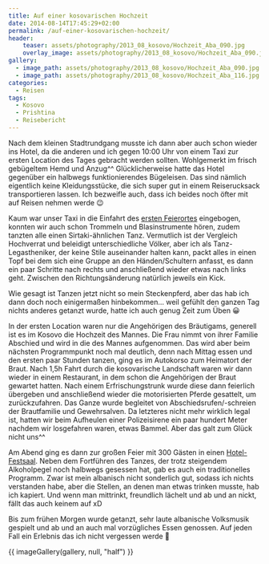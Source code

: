 ```yaml
---
title: Auf einer kosovarischen Hochzeit
date: 2014-08-14T17:45:29+02:00
permalink: /auf-einer-kosovarischen-hochzeit/
header:
    teaser: assets/photography/2013_08_kosovo/Hochzeit_Aba_090.jpg
    overlay_image: assets/photography/2013_08_kosovo/Hochzeit_Aba_090.jpg
gallery:
  - image_path: assets/photography/2013_08_kosovo/Hochzeit_Aba_090.jpg
  - image_path: assets/photography/2013_08_kosovo/Hochzeit_Aba_116.jpg
categories:
  - Reisen
tags:
  - Kosovo
  - Prishtina
  - Reisebericht
---
```


Nach dem kleinen Stadtrundgang musste ich dann aber auch schon wieder ins Hotel, da die anderen und ich gegen 10:00 Uhr 
von einem Taxi zur ersten Location des Tages gebracht werden sollten. Wohlgemerkt im frisch gebügeltem Hemd und Anzug^^ 
Glücklicherweise hatte das Hotel gegenüber ein halbwegs funktionierendes Bügeleisen. 
Das sind nämlich eigentlich keine Kleidungsstücke, die sich super gut in einem Reiserucksack transportieren lassen. 
Ich bezweifle auch, dass ich beides noch öfter mit auf Reisen nehmen werde 😉

Kaum war unser Taxi in die Einfahrt des [ersten Feierortes](https://www.youtube.com/watch?v=YMoqp-S6MdA) eingebogen, 
konnten wir auch schon Trommeln und Blasinstrumente hören, zudem tanzten alle einen Sirtaki-ähnlichen Tanz. 
Vermutlich ist der Vergleich Hochverrat und beleidigt unterschiedliche Völker, aber ich als Tanz-Legastheniker, 
der keine Stile auseinander halten kann, packt alles in einen Topf bei dem sich eine Gruppe an den Händen/Schultern anfasst, 
es dann ein paar Schritte nach rechts und anschließend wieder etwas nach links geht. Zwischen den Richtungsänderung natürlich jeweils ein Kick.

Wie gesagt ist Tanzen jetzt nicht so mein Steckenpferd, aber das hab ich dann doch noch einigermaßen hinbekommen…
weil gefühlt den ganzen Tag nichts anderes getanzt wurde, hatte ich auch genug Zeit zum Üben 😀

In der ersten Location waren nur die Angehörigen des Bräutigams, generell ist es im Kosovo die Hochzeit des Mannes. 
Die Frau nimmt von ihrer Familie Abschied und wird in die des Mannes aufgenommen. 
Das wird aber beim nächsten Programmpunkt noch mal deutlich, denn nach Mittag essen und den ersten paar Stunden tanzen, 
ging es im Autokorso zum Heimatort der Braut. Nach 1,5h Fahrt durch die kosovarische Landschaft waren wir dann wieder in 
einem Restaurant, in dem schon die Angehörigen der Braut gewartet hatten. 
Nach einem Erfrischungstrunk wurde diese dann feierlich übergeben und anschließend wieder die motorisierten Pferde gesattelt, um zurückzufahren. 
Das Ganze wurde begleitet von Abschiedsrufen/-schreien der Brautfamilie und Gewehrsalven. Da letzteres nicht mehr wirklich legal ist, 
hatten wir beim Aufheulen einer Polizeisirene ein paar hundert Meter nachdem wir losgefahren waren, etwas Bammel. 
Aber das galt zum Glück nicht uns^^

Am Abend ging es dann zur großen Feier mit 300 Gästen in einen [Hotel-Festsaal](http://www.emeraldhotel.info/?message=true&FaqeID=1). 
Neben dem Fortführen des Tanzes, der trotz steigendem Alkoholpegel noch halbwegs gesessen hat, gab es auch ein traditionelles Programm. 
Zwar ist mein albanisch nicht sonderlich gut, sodass ich nichts verstanden habe, aber die Stellen, an denen man etwas trinken musste, hab ich kapiert. 
Und wenn man mittrinkt, freundlich lächelt und ab und an nickt, fällt das auch keinem auf xD

Bis zum frühen Morgen wurde getanzt, sehr laute albanische Volksmusik gespielt und ab und an auch mal vorzügliches Essen genossen. 
Auf jeden Fall ein Erlebnis das ich nicht vergessen werde 🙂

{{ imageGallery(gallery, null, "half") }}
